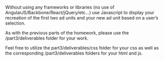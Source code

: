 Without using any frameworks or libraries (no use of AngularJS/Backbone/React/jQuery/etc…) use Javascript to display your recreation of the first two ad units and your new ad unit based on a user’s selection.

As with the previous parts of the homework, please use the /part3/deliverables folder for your work.  

Feel free to utilize the part3/deliverables/css folder for your css as well as the corresponding /part3/deliverables folders for your html and js. 